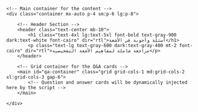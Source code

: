 <!DOCTYPE html>
<html lang="en">
<head>
    <meta charset="UTF-8">
    <meta name="viewport" content="width=device-width, initial-scale=1.0">
    <title>Radiology Q&A | أسئلة وأجوبة في الأشعة</title>
    <!-- Tailwind CSS for styling -->
    <script src="https://cdn.tailwindcss.com"></script>
    <!-- Google Fonts for better typography -->
    <link rel="preconnect" href="https://fonts.googleapis.com">
    <link rel="preconnect" href="https://fonts.gstatic.com" crossorigin>
    <link href="https://fonts.googleapis.com/css2?family=Inter:wght@400;500;600;700&family=Cairo:wght@400;700&display=swap" rel="stylesheet">
    <style>
        /* Apply Inter font to the body, which is good for English text */
        body {
            font-family: 'Inter', sans-serif;
        }
        /* Apply Cairo font for elements that will contain Arabic text */
        .font-cairo {
            font-family: 'Cairo', sans-serif;
        }
    </style>
</head>
<body class="bg-gray-50 dark:bg-gray-900 text-gray-800 dark:text-gray-200">

    <!-- Main container for the content -->
    <div class="container mx-auto p-4 sm:p-6 lg:p-8">
        
        <!-- Header Section -->
        <header class="text-center mb-10">
            <h1 class="text-4xl lg:text-5xl font-bold text-gray-900 dark:text-white font-cairo" dir="rtl">أسئلة وأجوبة في الأشعة</h1>
            <p class="text-lg text-gray-600 dark:text-gray-400 mt-2 font-cairo" dir="rtl">مراجعة شاملة لمفاهيم الأشعة التشخيصية</p>
        </header>

        <!-- Grid container for the Q&A cards -->
        <main id="qa-container" class="grid grid-cols-1 md:grid-cols-2 xl:grid-cols-3 gap-6">
            <!-- Question and answer cards will be dynamically injected here by the script -->
        </main>

    </div>

<script>
    // This script will parse the Q&A text and generate the HTML cards
    
    // The raw text containing all questions and answers
    const qaData = `
1. Definition of a neoplasm:
Abnormal tissue growth due to uncoordinated cellular proliferation.
2. Tumor classification (benign vs malignant) is based on:
Behavior.
3. Tumor with clear fat content on imaging:
Lipoma.
4. HCC contrast enhancement pattern:
Early arterial enhancement with portal washout.
5. Imaging modality contraindicated in cochlear implants:
MRI.
6. Bone change from benign tumor:
Scalloping (smooth erosion).
7. Feature suggesting malignant bone tumor:
"Onion peel" periosteal reaction.
8. Investigation of choice for RCC staging:
CT with IV contrast.
9. Most common age group for Wilms tumor:
Children.
10. Common presentation of bladder TCC:
Hematuria.
11. "Apple core" appearance on barium enema is seen in:
Colon cancer.
12. Diagnostic imaging finding in linitis plastica:
Diffuse gastric wall thickening.
13. Best diagnostic method for HCC:
Triphasic CT.
14. Mammographic finding suggestive of breast carcinoma:
Spiculated mass with microcalcifications.
15. Tumor with "shouldering sign" on barium swallow:
Esophageal carcinoma.
16. Primary role of ultrasound in Wilms tumor:
Distinguish solid from cystic masses.
17. Contraindication for IV contrast in CT:
Renal impairment.
18. Features differentiating benign from malignant tumors:
All of the above (slow growth, well-defined margins, displacement).
19. Codman’s triangle on X-ray is seen in:
Osteosarcoma.
20. Multicentric breast cancer involves:
Lesions in different quadrants
21. Which imaging modality is ideal for detecting dilated bile ducts in pancreatic carcinoma?
b) Ultrasound
22. The "shouldering sign" on barium swallow is seen in:
a) Esophageal carcinoma
23. Which tumor type is associated with submucosal spread causing "linitis plastica"?
b) Diffuse-type gastric adenocarcinoma
24. A painless abdominal mass in a child is most suggestive of:
b) Wilms tumor
25. Hypertension in a child with a renal mass is due to:
b) Excessive renin production
26. Which imaging feature distinguishes solid from cystic renal masses in Wilms tumor?
b) Ultrasound
27. Transitional cell carcinoma (TCC) of the bladder on CT may show:
a) Calcifications within the mass
28. The triad of hematuria, flank pain, and a palpable mass is classic for:
a) Renal cell carcinoma
29. Which imaging finding is diagnostic of liver metastases?
b) Hypodense or hyperdense focal lesions
30. The primary contraindication for MRI is:
c) Cardiac pacemaker
31. Which tumor shows "early arterial enhancement with portal washout" on triphasic CT?
b) Hepatocellular carcinoma (HCC)
32. A mammographic "spiculated mass with microcalcifications" suggests:
b) Breast carcinoma
33. The apple core appearance on barium enema is seen in:
c) Colon cancer
34. Which imaging feature is not associated with benign bone tumors?
c) Codman's triangle
35. The most common primary bladder tumor is:
c) Transitional cell carcinoma (TCC)
36. Which factor is critical when selecting ultrasound over MRI for imaging?
b) Cost
37. Aggressive periosteal reactions (e.g., "onion peel") are seen in:
b) Ewing's sarcoma
38. The main advantage of tumor characterization by imaging is:
a) Reducing biopsies
39. Which tumor is linked to intact cortex on X-ray (Figure 14)?
b) Aneurysmal bone cyst
40. In pancreatic carcinoma, triphasic CT is used to assess:
b) Relation to mesenteric vessels
41. Which tumor type arises from embryonic nephrogenic tissue?
b) Wilms tumor
42. The most common urinary system tumor is:
b) Bladder TCC
43. A fungating cauliflower-like mass in the esophagus is characteristic of:
b) Squamous cell carcinoma
44. Which imaging modality detects tumoral metabolites for characterization?
b) MRI spectroscopy
45. Which feature is not seen in malignant bone tumors?
c) Thin sclerotic rim
46. The initial imaging study for suspected Wilms tumor is:
b) Ultrasound
47. Which tumor type is hormone-producing?
b) Insulinoma
48. "Linitis plastica" refers to:
a) Gastric wall thickening and luminal narrowing
49. Which imaging finding indicates malignancy in breast lesions?
b) Grouped microcalcifications
50. The most common renal tumor in adults is:
c) Renal cell carcinoma
51. Which tumor is associated with fat content besides lipoma?
b) Renal angiomyolipoma
52. A heterogeneously enhancing left renal mass on CT is likely:
b) Renal cell carcinoma
53. The key purpose of chest X-ray in Wilms tumor is to detect:
c) Pulmonary metastases
54. Which tumor is not classified as epithelial in origin?
c) Lipoma
55. The hallmark of HCC on triphasic CT is:
c) Arterial phase enhancement with venous washout
56. Which factor is not considered when ordering imaging?
b) Tumor size
57. A circumferential mural thickening of the stomach on CT suggests:
b) Linitis plastica
58. Which imaging modality is best for detecting peritoneal spread in pancreatic cancer?
b) CT
59. The most common renal tumor in children is:
b) Wilms tumor
60. Which tumor type is not classified by histogenesis?
c) Benign
61. A scirrhous lesion in the esophagus appears as:
b) Annular stricture
62. Which tumor is not typically hypervascular?
c) Pancreatic carcinoma
63. The primary role of PET scan in HCC is to detect:
c) Distant metastases
64. Which tumor is linked to hydronephrosis due to ureteral obstruction?
a) Bladder TCC
65. A soft-tissue mass in the right upper lung lobe on CT suggests:
a) Bronchogenic carcinoma
66. Which feature is not seen in benign tumors?
c) Bone destruction
67. Which imaging finding supports multicentric breast cancer?
a) Lesions in multiple quadrants
68. A heterogeneous pancreatic head mass on CT is indicative of:
c) Pancreatic carcinoma
69. The first-line imaging for suspected bladder TCC is:
b) CT urography
70. Which tumor is not associated with calcifications?
d) Lipoma
71. The main limitation of ultrasound in pancreatic imaging is:
a) Overlying bowel gas
72. Which tumor type is classified as mesenchymal?
b) Lipoma
73. A focal hepatic lesion with fat density on CT is likely:
c) Angiomyolipoma
74. Which tumor marker is not linked to imaging follow-up?
d) Hemoglobin
75. The key feature of malignant ulcer in the stomach is:
b) Raised, everted edges
76. Which imaging modality is best for assessing renal vein invasion?
b) CT with contrast
77. The most common cause of "apple core" colon lesion is:
b) Adenocarcinoma
78. Which tumor is not typically cystic?
d) Lipoma
79. The primary use of bone scan in renal cell carcinoma is to detect:
c) Bone metastases
80. Which tumor is associated with paraneoplastic syndromes?
a) Renal cell carcinoma
81. Which imaging modality is contraindicated in the first trimester of pregnancy?
c) CT
82. The main advantage of MRI over CT in liver imaging is:
a) Better soft-tissue contrast
83. A hypodense liver lesion on CT may represent:
b) Metastasis
84. Which tumor is hormonally inactive?
c) Lipoma
85. The primary imaging finding in osteosarcoma is:
b) Codman's triangle
86. Which tumor is not associated with hemorrhage on imaging?
c) Fibroadenoma
87. The most specific sign of cavernous hemangioma on MRI is:
a) Peripheral nodular enhancement
88. Which tumor is not classified by gross appearance?
d) Pleomorphic
89. The gold standard for breast cancer diagnosis is:
b) Biopsy
90. Which imaging finding is not seen in HCC?
d) Fat density
91. A heterogeneous renal mass with necrosis is typical of:
c) Renal cell carcinoma
92. Which feature is not used to classify neoplasms?
b) Patient age
93. The primary imaging modality for detecting bone metastases is:
c) Bone scan
94. Which tumor is least likely to metastasize to bone?
d) Lipoma
95. The most common site for esophageal carcinoma is:
c) Lower third
    `;

    // Get the container element where the cards will be placed
    const container = document.getElementById('qa-container');
    
    // Split the data into individual Q&A pairs.
    // The regex splits by a newline that is followed by a number and a dot, ensuring each question starts a new block.
    const pairs = qaData.trim().split(/\n(?=\d+\.)/);

    // Loop through each pair to create and append a card
    pairs.forEach(pair => {
        const lines = pair.trim().split('\n');
        // Ensure the pair has at least a question and one answer line
        if (lines.length >= 2) {
            const question = lines[0].trim();
            // The answer is all the remaining lines, joined back together. 
            // This handles answers that might have multiple lines, although in this case they don't.
            const answer = lines.slice(1).join('\n').trim();

            // Create the main card container
            const card = document.createElement('div');
            card.className = "p-6 bg-white dark:bg-gray-800 rounded-2xl shadow-md transition-all duration-300 hover:shadow-xl hover:-translate-y-1";

            // Create the element for the question text
            const questionEl = document.createElement('p');
            questionEl.className = "text-md font-semibold text-gray-800 dark:text-white mb-4";
            questionEl.textContent = question;

            // Create a paragraph for the answer
            const answerEl = document.createElement('p');
            answerEl.className = "text-gray-700 dark:text-gray-300";
            
            // Create a span for the answer text to apply the highlight
            const spanEl = document.createElement('span');
            spanEl.className = "bg-yellow-300 dark:bg-yellow-400 px-3 py-1.5 rounded-lg text-gray-900 font-medium";
            spanEl.textContent = answer;

            // Assemble the card
            answerEl.appendChild(spanEl);
            card.appendChild(questionEl);
            card.appendChild(answerEl);
            
            // Add the completed card to the main grid
            container.appendChild(card);
        }
    });
</script>

</body>
</html>

